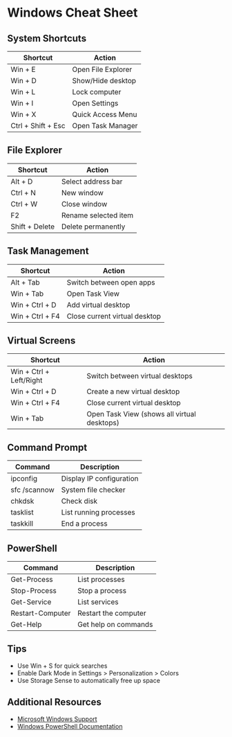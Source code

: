# Windows Cheat Sheet

## System Shortcuts

| Shortcut | Action |
|----------|--------|
| Win + E | Open File Explorer |
| Win + D | Show/Hide desktop |
| Win + L | Lock computer |
| Win + I | Open Settings |
| Win + X | Quick Access Menu |
| Ctrl + Shift + Esc | Open Task Manager |

## File Explorer

| Shortcut | Action |
|----------|--------|
| Alt + D | Select address bar |
| Ctrl + N | New window |
| Ctrl + W | Close window |
| F2 | Rename selected item |
| Shift + Delete | Delete permanently |

## Task Management

| Shortcut | Action |
|----------|--------|
| Alt + Tab | Switch between open apps |
| Win + Tab | Open Task View |
| Win + Ctrl + D | Add virtual desktop |
| Win + Ctrl + F4 | Close current virtual desktop |

## Virtual Screens

| Shortcut | Action |
|----------|--------|
| Win + Ctrl + Left/Right | Switch between virtual desktops |
| Win + Ctrl + D | Create a new virtual desktop |
| Win + Ctrl + F4 | Close current virtual desktop |
| Win + Tab | Open Task View (shows all virtual desktops) |

## Command Prompt

| Command | Description |
|---------|-------------|
| ipconfig | Display IP configuration |
| sfc /scannow | System file checker |
| chkdsk | Check disk |
| tasklist | List running processes |
| taskkill | End a process |

## PowerShell

| Command | Description |
|---------|-------------|
| Get-Process | List processes |
| Stop-Process | Stop a process |
| Get-Service | List services |
| Restart-Computer | Restart the computer |
| Get-Help | Get help on commands |

## Tips
- Use Win + S for quick searches
- Enable Dark Mode in Settings > Personalization > Colors
- Use Storage Sense to automatically free up space

## Additional Resources
- [Microsoft Windows Support](https://support.microsoft.com/windows)
- [Windows PowerShell Documentation](https://docs.microsoft.com/powershell/)
